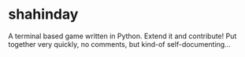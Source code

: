 # shahinday
A terminal based game written in Python. Extend it and contribute! Put together very quickly, no comments, but kind-of self-documenting...

